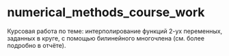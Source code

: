 # numerical_methods_course_work
Курсовая работа по теме: интерполирование функций 2-ух переменных, заданных в круге, с помощью билинейного многочлена (см. более подробно в отчёте).

